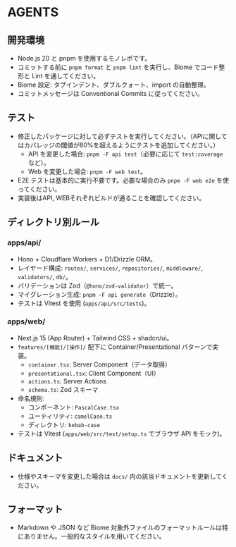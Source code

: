 # AGENTS

## 開発環境
- Node.js 20 と pnpm を使用するモノレポです。
- コミットする前に `pnpm format` と `pnpm lint` を実行し、Biome でコード整形と Lint を通してください。
- Biome 設定: タブインデント、ダブルクォート、import の自動整理。
- コミットメッセージは Conventional Commits に従ってください。

## テスト
- 修正したパッケージに対して必ずテストを実行してください。（APIに関してはカバレッジの閾値が80%を超えるようにテストを追加してください。）
  - API を変更した場合: `pnpm -F api test`（必要に応じて `test:coverage` など）。
  - Web を変更した場合: `pnpm -F web test`。
- E2E テストは基本的に実行不要です。必要な場合のみ `pnpm -F web e2e` を使ってください。
- 実装後はAPI, WEBそれぞれビルドが通ることを確認してください。

## ディレクトリ別ルール
### apps/api/
- Hono + Cloudflare Workers + D1/Drizzle ORM。
- レイヤード構成: `routes/`, `services/`, `repositories/`, `middleware/`, `validators/`, `db/`。
- バリデーションは Zod（`@hono/zod-validator`）で統一。
- マイグレーション生成: `pnpm -F api generate`（Drizzle）。
- テストは Vitest を使用 (`apps/api/src/tests`)。

### apps/web/
- Next.js 15 (App Router) + Tailwind CSS + shadcn/ui。
- `features/[機能]/[操作]/` 配下に Container/Presentational パターンで実装。
  - `container.tsx`: Server Component（データ取得）
  - `presentational.tsx`: Client Component（UI）
  - `actions.ts`: Server Actions
  - `schema.ts`: Zod スキーマ
- 命名規則:
  - コンポーネント: `PascalCase.tsx`
  - ユーティリティ: `camelCase.ts`
  - ディレクトリ: `kebab-case`
- テストは Vitest (`apps/web/src/test/setup.ts` でブラウザ API をモック)。

## ドキュメント
- 仕様やスキーマを変更した場合は `docs/` 内の該当ドキュメントを更新してください。

## フォーマット
- Markdown や JSON など Biome 対象外ファイルのフォーマットルールは特にありません。一般的なスタイルを用いてください。

